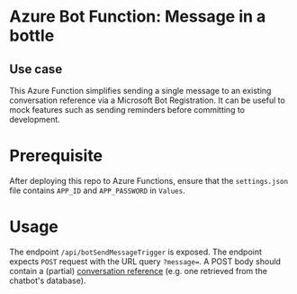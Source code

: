 # Azure Bot Function: Message in a bottle

## Use case

This Azure Function simplifies sending a single message to an existing conversation reference via a Microsoft Bot Registration.
It can be useful to mock features such as sending reminders before committing to development.

# Prerequisite

After deploying this repo to Azure Functions, ensure that the `settings.json` file contains `APP_ID` and `APP_PASSWORD` in `Values`.

# Usage

The endpoint `/api/botSendMessageTrigger` is exposed. The endpoint expects `POST` request with the URL query `?message=`. A POST body should contain a (partial) [conversation reference](https://docs.microsoft.com/en-us/javascript/api/botframework-schema/conversationreference?view=botbuilder-ts-latest) (e.g. one retrieved from the chatbot's database).